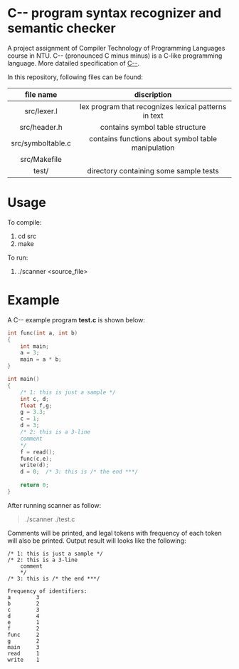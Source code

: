 # C-- program syntax recognizer and semantic checker
A project assignment of Compiler Technology of Programming Languages course in NTU. C-- (pronounced C minus minus) is a C-like programming language. More datailed specification of [C--](https://drive.google.com/file/d/1mqIG6JDIcNYxValdV83zUXzc0i7tExel/view?usp=sharing). 

In this repository, following files can be found:

|     file name     |                     discription                      |
| :---------------: | :--------------------------------------------------: |
|    src/lexer.l    | lex program that recognizes lexical patterns in text |
|   src/header.h    |           contains symbol table structure            |
| src/symboltable.c |  contains functions about symbol table manipulation  |
|   src/Makefile    |                                                      |
|       test/       |        directory containing some sample tests        |

# Usage
To compile:
1. cd src
2. make

To run:  
1. ./scanner <source_file>

# Example
A C-- example program **test.c** is shown below:
```c
int func(int a, int b)
{
	int main;
    a = 3;
	main = a * b;
}

int main()
{
	/* 1: this is just a sample */
    int c, d;
	float f,g;
	g = 3.3;
    c = 1;
    d = 3;
	/* 2: this is a 3-line
	comment
	*/
	f = read();
    func(c,e);
	write(d);
	d = 0;  /* 3: this is /* the end ***/
	
    return 0;
}
```
After running scanner as follow:  
 > ./scanner ./test.c

Comments will be printed, and legal tokens with frequency of each token will also be printed. Output result will looks like the following:  
```
/* 1: this is just a sample */
/* 2: this is a 3-line
	comment
	*/
/* 3: this is /* the end ***/

Frequency of identifiers:
a        3
b        2
c        3
d        4
e        1
f        2
func     2
g        2
main     3
read     1
write    1
```
